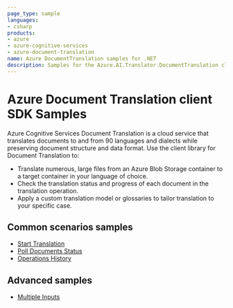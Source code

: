 ```yaml
---
page_type: sample
languages:
- csharp
products:
- azure
- azure-cognitive-services
- azure-document-translation
name: Azure DocumentTranslation samples for .NET
description: Samples for the Azure.AI.Translator.DocumentTranslation client library
---
```


# Azure Document Translation client SDK Samples
Azure Cognitive Services Document Translation is a cloud service that translates documents to and from 90 languages and dialects while preserving document structure and data format. Use the client library for Document Translation to:

* Translate numerous, large files from an Azure Blob Storage container to a target container in your language of choice.
* Check the translation status and progress of each document in the translation operation.
* Apply a custom translation model or glossaries to tailor translation to your specific case.

## Common scenarios samples
- [Start Translation](https://github.com/Azure/azure-sdk-for-net/blob/master/sdk/documenttranslation/Azure.AI.Translator.DocumentTranslation/samples/Sample1_StartTranslation.md)
- [Poll Documents Status](https://github.com/Azure/azure-sdk-for-net/blob/master/sdk/documenttranslation/Azure.AI.Translator.DocumentTranslation/samples/Sample2_PollIndividualDocuments.md)
- [Operations History](https://github.com/Azure/azure-sdk-for-net/blob/master/sdk/documenttranslation/Azure.AI.Translator.DocumentTranslation/samples/Sample3_OperationsHistory.md)

## Advanced samples
- [Multiple Inputs](https://github.com/Azure/azure-sdk-for-net/blob/master/sdk/documenttranslation/Azure.AI.Translator.DocumentTranslation/samples/Sample4_MultipleInputs.md)

[README]: https://github.com/Azure/azure-sdk-for-net/blob/master/sdk/textanalytics/Azure.AI.TextAnalytics/README.md
